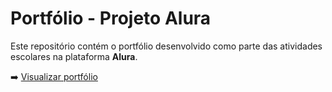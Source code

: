 # Portfólio - Projeto Alura

Este repositório contém o portfólio desenvolvido como parte das atividades escolares na plataforma **Alura**.

➡️ [Visualizar portfólio](https://2nstabile.github.io/Portfolio/)
